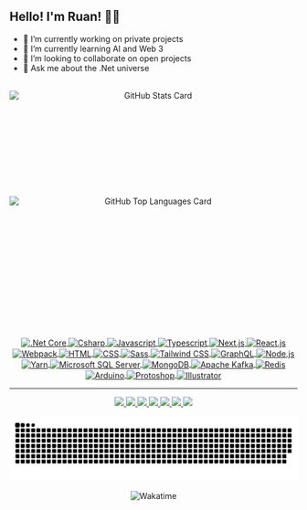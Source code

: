 ## Hello! I'm Ruan! 👋🏽
- 🔭 I’m currently working on private projects
- 🌱 I’m currently learning AI and Web 3
- 👯 I’m looking to collaborate on open projects
- 💬 Ask me about the .Net universe

<!--
- 🤔 I’m looking for help with ...
- 📫 How to reach me: ...
- 😄 Pronouns: ...
- ⚡ Fun fact: ...
-->

<br>

<div align="center">
  <picture>
    <source media="(prefers-color-scheme: dark)" srcset="https://github-readme-stats-rgalli.vercel.app/api?username=RGalli&count_private=true&show_icons=true&theme=tokyonight&card_width=450&include_all_commits=true&exclude_repo=github-readme-stats,RGalli"/>
    <source media="(prefers-color-scheme: light)" srcset="https://github-readme-stats-rgalli.vercel.app/api?username=RGalli&count_private=true&show_icons=true&theme=default&card_width=450&include_all_commits=true&exclude_repo=github-readme-stats,RGalli"/>
    <img height="185" align="center" style="display: flex;" alt="GitHub Stats Card" src="https://github-readme-stats-rgalli.vercel.app/api?username=RGalli&count_private=true&card_width=450&show_icons=true&include_all_commits=true&exclude_repo=github-readme-stats,RGalli"/>
  </picture>
  <picture>
    <source media="(prefers-color-scheme: dark)" srcset="https://github-readme-stats-rgalli.vercel.app/api/top-langs/?username=RGalli&count_private=true&layout=compact&theme=tokyonight&card_width=450&langs_count=10&exclude_repo=github-readme-stats,RGalli"/>
    <source media="(prefers-color-scheme: light)" srcset="https://github-readme-stats-rgalli.vercel.app/api/top-langs/?username=RGalli&count_private=true&layout=compact&theme=default&card_width=450&langs_count=10&exclude_repo=github-readme-stats,RGalli"/>
    <img height="185" align="center" style="display: flex;" alt="GitHub Top Languages Card" src="https://github-readme-stats-rgalli.vercel.app/api/top-langs/?username=RGalli&count_private=true&layout=compact&card_width=450&langs_count=10&exclude_repo=github-readme-stats,RGalli"/>
  </picture>
</div>

<br><br>

<div style="display: inline_block" align="center">
  <a href="#">
  <img align="center" alt=".Net Core" height="30" width="36" src="https://cdn.jsdelivr.net/gh/devicons/devicon@latest/icons/dotnetcore/dotnetcore-original.svg">
  <img align="center" alt="Csharp" height="30" width="36" src="https://cdn.jsdelivr.net/gh/devicons/devicon@latest/icons/csharp/csharp-original.svg">
  <img align="center" alt="Javascript" height="30" width="36" src="https://cdn.jsdelivr.net/gh/devicons/devicon@latest/icons/javascript/javascript-original.svg">
  <img align="center" alt="Typescript" height="30" width="36" src="https://cdn.jsdelivr.net/gh/devicons/devicon@latest/icons/typescript/typescript-original.svg">
  <img align="center" alt="Next.js" height="30" width="36" src="https://cdn.jsdelivr.net/gh/devicons/devicon@latest/icons/nextjs/nextjs-line.svg">
  <img align="center" alt="React.js" height="30" width="36" src="https://cdn.jsdelivr.net/gh/devicons/devicon@latest/icons/react/react-original.svg">
  <img align="center" alt="Webpack" height="30" width="36" src="https://cdn.jsdelivr.net/gh/devicons/devicon@latest/icons/webpack/webpack-original.svg">
  <img align="center" alt="HTML" height="30" width="36" src="https://cdn.jsdelivr.net/gh/devicons/devicon@latest/icons/html5/html5-original.svg">
  <img align="center" alt="CSS" height="30" width="36" src="https://cdn.jsdelivr.net/gh/devicons/devicon@latest/icons/css3/css3-original.svg">
  <img align="center" alt="Sass" height="30" width="36" src="https://cdn.jsdelivr.net/gh/devicons/devicon@latest/icons/sass/sass-original.svg">
  <img align="center" alt="Tailwind CSS" height="30" src="https://cdn.jsdelivr.net/gh/devicons/devicon@latest/icons/tailwindcss/tailwindcss-original.svg" />
  <img align="center" alt="GraphQL" height="30" width="36" src="https://cdn.jsdelivr.net/gh/devicons/devicon@latest/icons/graphql/graphql-plain.svg">
  <img align="center" alt="Node.js" height="30" width="36" src="https://cdn.jsdelivr.net/gh/devicons/devicon@latest/icons/nodejs/nodejs-original.svg">
  <img align="center" alt="Yarn" height="30" width="36" src="https://cdn.jsdelivr.net/gh/devicons/devicon@latest/icons/yarn/yarn-original.svg">
  <img align="center" alt="Microsoft SQL Server" height="30" width="36" src="https://cdn.jsdelivr.net/gh/devicons/devicon@latest/icons/microsoftsqlserver/microsoftsqlserver-plain.svg">
  <img align="center" alt="MongoDB" height="30" width="36" src="https://cdn.jsdelivr.net/gh/devicons/devicon@latest/icons/mongodb/mongodb-original.svg">
  <img align="center" alt="Apache Kafka" height="30" width="36" src="https://cdn.jsdelivr.net/gh/devicons/devicon@latest/icons/apachekafka/apachekafka-original.svg" />
  <img align="center" alt="Redis" height="30" width="36" src="https://cdn.jsdelivr.net/gh/devicons/devicon@latest/icons/redis/redis-original.svg" />
  <img align="center" alt="Arduino" height="30" width="36" src="https://cdn.jsdelivr.net/gh/devicons/devicon@latest/icons/arduino/arduino-original-wordmark.svg">
  <img align="center" alt="Protoshop" height="30" width="36" src="https://cdn.jsdelivr.net/gh/devicons/devicon@latest/icons/photoshop/photoshop-plain.svg">
  <img align="center" alt="Illustrator" height="30" width="36" src="https://cdn.jsdelivr.net/gh/devicons/devicon@latest/icons/illustrator/illustrator-plain.svg">  
</div>

---

<div style="display: inline_block" align="center">
  <a href="https://dev.to/rgalli" target="_blank">
    <img src="https://img.shields.io/badge/dev.to-0A0A0A?style=for-the-badge&logo=devdotto&logoColor=white" target="_blank">
  </a>
  <a href="https://www.linkedin.com/in/ruangalli" target="_blank">
    <img src="https://img.shields.io/badge/LinkedIn-0077B5?style=for-the-badge&logo=linkedin&logoColor=white" target="_blank">
  </a>
  <a href="https://www.facebook.com/RuanHSGalli" target="_blank">
    <img src="https://img.shields.io/badge/Facebook-1877F2?style=for-the-badge&logo=facebook&logoColor=white" target="_blank">
  </a>
  <a href="https://open.spotify.com/user/22rvzd4tdjrkzo3eqzwohw7ty" target="_blank">
    <img src="https://img.shields.io/badge/Spotify-1ED760?&style=for-the-badge&logo=spotify&logoColor=white" target="_blank">
  </a>
  <a href="https://instagram.com/ruangalli" target="_blank">
    <img src="https://img.shields.io/badge/Instagram-E4405F?style=for-the-badge&logo=instagram&logoColor=white" target="_blank">
  </a>
  <a href="https://gitlab.com/Ruan.Galli">
    <img src="https://img.shields.io/badge/GitLab-330F63?style=for-the-badge&logo=gitlab&logoColor=white" target="_blank">
  </a>
  <a href="https://www.twitch.tv/ruanhsg" target="_blank">
    <img src="https://img.shields.io/badge/Twitch-9146FF?style=for-the-badge&logo=twitch&logoColor=white" target="_blank">
  </a>  
</div>

<br>

<div align="center">
  <picture>
    <source media="(prefers-color-scheme: dark)" srcset="https://github.com/RGalli/RGalli/blob/output/github-snake-dark.svg#gh-dark-mode-only">
    <source media="(prefers-color-scheme: light)" srcset="https://github.com/RGalli/RGalli/blob/output/github-snake.svg#gh-light-mode-only">
    <img alt="Shows a light GitHub snake in light mode and a dark GitHub snake in dark mode." src="https://github.com/RGalli/RGalli/blob/output/github-snake-dark.svg">
  </picture>
</div>

<br>

<div align="center">
  <picture>
    <source media="(prefers-color-scheme: dark)" srcset="https://github-readme-stats-rgalli.vercel.app/api/wakatime?username=@RuanGalli&count_private=true&layout=normal&theme=tokyonight&langs_count=10&exclude_repo=github-readme-stats,RGalli">
    <source media="(prefers-color-scheme: light)" srcset="https://github-readme-stats-rgalli.vercel.app/api/wakatime?username=@RuanGalli&count_private=true&layout=normal&theme=default&langs_count=10&exclude_repo=github-readme-stats,RGalli">
    <img alt="Wakatime" src="https://github.com/RGalli/RGalli/blob/output/github-snake-dark.svghttps://github-readme-stats-rgalli.vercel.app/api/wakatime?username=@RuanGalli&count_private=true&layout=normal&langs_count=10&exclude_repo=github-readme-stats,RGalli">
  </picture>
</div>
